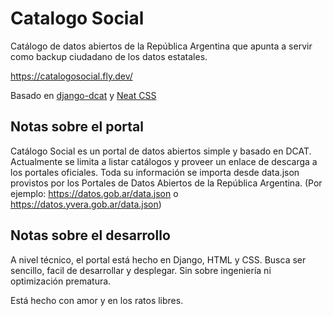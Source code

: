 # Catalogo Social

Catálogo de datos abiertos de la República Argentina que apunta a servir como backup ciudadano de los datos estatales.

https://catalogosocial.fly.dev/

Basado en [django-dcat](https://github.com/pdelboca/django-dcat) y [Neat CSS](https://neat.joeldare.com/)

## Notas sobre el portal

Catálogo Social es un portal de datos abiertos simple y basado en DCAT. Actualmente se limita a listar catálogos y proveer un
enlace de descarga a los portales oficiales. Toda su información se importa desde data.json provistos por los Portales de
Datos Abiertos de la República Argentina. (Por ejemplo: https://datos.gob.ar/data.json o https://datos.yvera.gob.ar/data.json)

## Notas sobre el desarrollo

A nivel técnico, el portal está hecho en Django, HTML y CSS. Busca ser sencillo, facil de desarrollar y desplegar. Sin
sobre ingeniería ni optimización prematura.

Está hecho con amor y en los ratos libres.